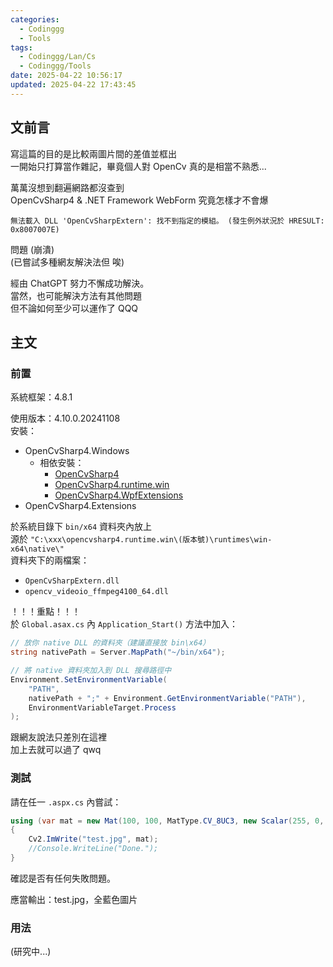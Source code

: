 ```yaml
---
categories:
  - Codinggg
  - Tools
tags:
  - Codinggg/Lan/Cs
  - Codinggg/Tools
date: 2025-04-22 10:56:17
updated: 2025-04-22 17:43:45
---
```

## 文前言

寫這篇的目的是比較兩圖片間的差值並框出  
一開始只打算當作雜記，畢竟個人對 OpenCv 真的是相當不熟悉...

萬萬沒想到翻遍網路都沒查到  
OpenCvSharp4 & .NET Framework WebForm 究竟怎樣才不會爆
```
無法載入 DLL 'OpenCvSharpExtern': 找不到指定的模組。 (發生例外狀況於 HRESULT: 0x8007007E)
```
問題 (崩潰)  
(已嘗試多種網友解決法但 唉)

經由 ChatGPT 努力不懈成功解決。  
當然，也可能解決方法有其他問題  
但不論如何至少可以運作了 QQQ

<!-- more -->

## 主文


### 前置

系統框架：4.8.1

使用版本：4.10.0.20241108  
安裝：
- OpenCvSharp4.Windows
	- 相依安裝：
		- [OpenCvSharp4](https://www.nuget.org/packages/OpenCvSharp4/)
		- [OpenCvSharp4.runtime.win](https://www.nuget.org/packages/OpenCvSharp4.runtime.win/)
		- [OpenCvSharp4.WpfExtensions](https://www.nuget.org/packages/OpenCvSharp4.WpfExtensions/)
- OpenCvSharp4.Extensions

於系統目錄下 `bin/x64` 資料夾內放上  
源於 `"C:\xxx\opencvsharp4.runtime.win\(版本號)\runtimes\win-x64\native\"`  
資料夾下的兩檔案：
- `OpenCvSharpExtern.dll`
- `opencv_videoio_ffmpeg4100_64.dll`

！！！重點！！！  
於 `Global.asax.cs` 內 `Application_Start()` 方法中加入：

```cs
// 放你 native DLL 的資料夾（建議直接放 bin\x64）
string nativePath = Server.MapPath("~/bin/x64");

// 將 native 資料夾加入到 DLL 搜尋路徑中
Environment.SetEnvironmentVariable(
	"PATH", 
	nativePath + ";" + Environment.GetEnvironmentVariable("PATH"), 
	EnvironmentVariableTarget.Process
);
```
跟網友說法只差別在這裡  
加上去就可以過了 qwq

### 測試

請在任一 `.aspx.cs` 內嘗試：

```cs
using (var mat = new Mat(100, 100, MatType.CV_8UC3, new Scalar(255, 0, 0)))
{
	Cv2.ImWrite("test.jpg", mat);
	//Console.WriteLine("Done.");
}
```

確認是否有任何失敗問題。

應當輸出：test.jpg，全藍色圖片


### 用法

(研究中...)